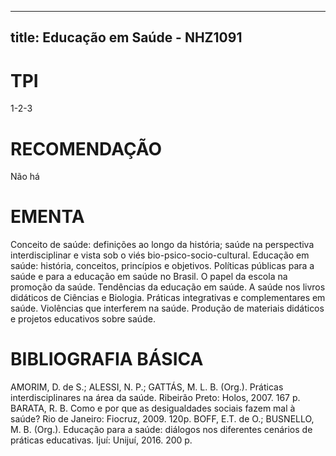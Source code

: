 
---
title: Educação em Saúde - NHZ1091 
---

# TPI

1-2-3

# RECOMENDAÇÃO

Não há

# EMENTA

Conceito de saúde: definições ao longo da história; saúde na perspectiva interdisciplinar e vista sob o viés bio-psico-socio-cultural. Educação em saúde: história, conceitos, princípios e objetivos. Políticas públicas para a saúde e para a educação em saúde no Brasil. O papel da escola na promoção da saúde. Tendências da educação em saúde. A saúde nos livros didáticos de Ciências e Biologia. Práticas integrativas e complementares em saúde. Violências que interferem na saúde. Produção de materiais didáticos e projetos educativos sobre saúde.

# BIBLIOGRAFIA BÁSICA

AMORIM, D. de S.; ALESSI, N. P.; GATTÁS, M. L. B. (Org.). Práticas interdisciplinares na área da saúde. Ribeirão Preto: Holos, 2007. 167 p. 
BARATA, R. B. Como e por que as desigualdades sociais fazem mal à saúde? Rio de Janeiro: Fiocruz, 2009. 120p. 
BOFF, E.T. de O.; BUSNELLO, M. B. (Org.). Educação para a saúde: diálogos nos diferentes cenários de práticas educativas. Ijuí: Unijuí, 2016. 200 p.
        